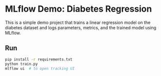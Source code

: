 # MLflow Demo: Diabetes Regression

This is a simple demo project that trains a linear regression model on the diabetes dataset and logs parameters, metrics, and the trained model using MLflow.

## Run

```bash
pip install -r requirements.txt
python train.py
mlflow ui  # to open tracking UI
